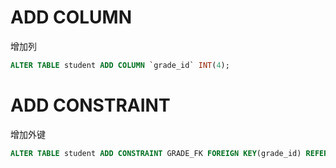   
# ADD COLUMN
增加列
```sql
ALTER TABLE student ADD COLUMN `grade_id` INT(4);
```

# ADD CONSTRAINT
增加外键
```sql
ALTER TABLE student ADD CONSTRAINT GRADE_FK FOREIGN KEY(grade_id) REFERENCES grade(id);
```